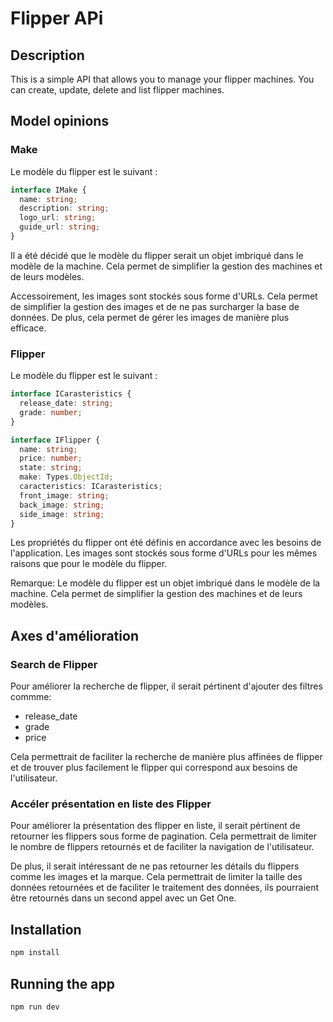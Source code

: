 # Flipper APi

## Description

This is a simple API that allows you to manage your flipper machines. You can create, update, delete and list flipper machines.

## Model opinions

### Make

Le modèle du flipper est le suivant :

```ts
interface IMake {
  name: string;
  description: string;
  logo_url: string;
  guide_url: string;
}
```

Il a été décidé que le modèle du flipper serait un objet imbriqué dans le modèle de la machine. Cela permet de simplifier la gestion des machines et de leurs modèles.

Accessoirement, les images sont stockés sous forme d'URLs. Cela permet de simplifier la gestion des images et de ne pas surcharger la base de données. De plus, cela permet de gérer les images de manière plus efficace.

### Flipper

Le modèle du flipper est le suivant :

```ts
interface ICarasteristics {
  release_date: string;
  grade: number;
}

interface IFlipper {
  name: string;
  price: number;
  state: string;
  make: Types.ObjectId;
  caracteristics: ICarasteristics;
  front_image: string;
  back_image: string;
  side_image: string;
}
```

Les propriétés du flipper ont été définis en accordance avec les besoins de l'application. Les images sont stockés sous forme d'URLs pour les mêmes raisons que pour le modèle du flipper.

Remarque: Le modèle du flipper est un objet imbriqué dans le modèle de la machine. Cela permet de simplifier la gestion des machines et de leurs modèles.

## Axes d'amélioration

### Search de Flipper

Pour améliorer la recherche de flipper, il serait pértinent d'ajouter des filtres commme:

- release_date
- grade
- price

Cela permettrait de faciliter la recherche de manière plus affinées de flipper et de trouver plus facilement le flipper qui correspond aux besoins de l'utilisateur.

### Accéler présentation en liste des Flipper

Pour améliorer la présentation des flipper en liste, il serait pértinent de retourner les flippers sous forme de pagination. Cela permettrait de limiter le nombre de flippers retournés et de faciliter la navigation de l'utilisateur.

De plus, il serait intéressant de ne pas retourner les détails du flippers comme les images et la marque. Cela permettrait de limiter la taille des données retournées et de faciliter le traitement des données, ils pourraient être retournés dans un second appel avec un Get One.


## Installation

```sh
npm install
```

## Running the app

```sh
npm run dev
```